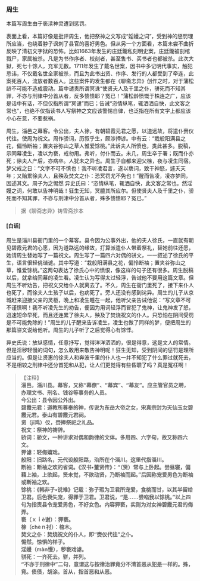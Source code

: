 <script type="text/javascript">
    var head = document.getElementsByTagName('head')[0];
    cssURL = '/public/liao.css';
    linkTag = document.createElement('link');
    linkTag.href = cssURL;
    linkTag.setAttribute('type','text/css');
    linkTag.setAttribute('rel','stylesheet');
    head.appendChild(linkTag);
</script>
### 周生

本篇写周生由于亵渎神灵遭到惩罚。

表面上看，本篇好像是批评周生，他把祭神之文写成“婬嫚之词”，受到神的惩罚理所应当，也绕着脖子讽刺了县官的喜好男色。但从另一个方面看，本篇未尝不曲折反映了清初文字狱的恐怖。比如1663年发生的庄廷鑨私刻明史案，庄廷鑨被剖棺戮尸，家属被杀。凡是为书作序者、校刻者，甚至售书、买书者也都被杀。此次大狱，死七十馀人，充军无数。1711年发生了戴名世案，因书中多记明代事实，触犯忌讳，不仅戴名世全家被杀，而且为此书出资、作序、发行的人都受到了牵连，此案死百人，流放者数百人。这些案件的发生都在《聊斋志异》创作之时，对于蒲松龄不可能不造成震动。篇中谴责所谓冥诛“使贤夫人及千里之仆，骈死而不知其罪，不亦与刑律中分首从者，反多愦愦耶？冤已！”蒲松龄愤慨于株连之广，应该是话中有话，不但仅指所谓“冥谴”而已；告诫“恣情纵笔，辄洒洒自快，此文客之常也”，也绝不仅指读书人写祭神之文应该警惕自律，也泛指在所有文字上都应该小心在意，不要惹祸。

周生，淄邑之幕客。令公出，夫人徐，有朝碧霞元君之愿，以道远故，将遣仆赍仪代往。使周为祝文。周作骄词，历叙乎生，颇涉押谚。中有云：“栽般阳满县之花，偏怜断袖；置夹谷弥山之草人惟爱馀桃。”此诉夫人所愤也，类此甚多。脱稿，示同幕凌生，凌以为亵，戒勿用。弗听，付仆而去。未几，周生卒于署；既而仆亦死；徐夫人产后，亦病卒。人犹未之异也。周生子自都来迎父榇，夜与凌生同宿。梦父戒之日：“文字不可不慎也！我不听凌君言，遂以亵词，致干神怒，遽夭天年；又贻累徐夫人，且殃及焚文之仆：恐冥罚尤不免也！”醒而告凌，凌亦梦同，因述其文。周子为之惕然
异史氏曰：“恣情纵笔，辄洒自快，此文客之常也。然淫嫚之词，何敢以告神明哉！狂生无知，冥膻其所应尔。但使贤夫人及千里之仆，骄死而不知其罪，不亦与刑津中分首从者，殊多愦愦耶？冤已，”

</section>

> 据《聊斋志异》铸雪斋抄本

#### [白话]
<aside>

周生是淄川县衙门里的一个幕客。县令因为公事外出，他的夫人徐氏，一直就有朝见碧霞元君的心愿，因为道路远的缘故，打算派遣仆人带着祭礼，替她前往还愿，她请周生替她写了一篇祝文。周生写了一篇四六对偶的骈文，一一叙述了徐氏的平生，语言很轻佻谐谑。其中写道：“栽般阳满县之花，偏怜断袖；置夹谷弥山之草，惟爱馀桃。”这两句表达了徐氏心中的愤恨，像这样的句子还有很多。周生脱稿以后，就拿给同幕的凌生看。凌生认为写得太过轻浮，告诫他不要用这篇文章。但周生不听劝告，把祝文交给仆人就离去了。不久，周生在衙门里死了，接下来仆人也死了，而徐夫人生孩子以后，也病死了。旁人还没有感到诧异。周生的儿子从京城赶来迎接父亲的灵柩，晚上和凌生睡在一起，他听父亲告诫他说：“写文章不可不谨慎啊！我不听凌先生的劝告，便因为用词轻浮而冒犯了鬼神，让鬼神发了怒，迅速短命早死，而且还连累了徐夫人，殃及了焚烧祝文的仆人。只恐怕在阴间受罚是不可能免除的！”周生的儿子醒来告诉凌生，凌生也做了同样的梦，便把周生的那篇骈文说给他听。周生的儿子听了之后觉得心有馀悸。

异史氏说：放纵感情，任意抒写，觉得洋洋洒洒的，很是得意，这是文人的常情。但是淫秽轻慢的词句，怎么敢用来敬告神明呢！狂生无知，受到阴间的惩罚是理所应当的。但是让贤惠的徐夫人和奔波千里的仆人也一并不知犯了什么罪过就死去，不是相较之刑律中还分首犯和从犯，让人们更觉得有些昏聩了吗？真是冤枉啊！

</aside>

> 【注释】  
<b>淄邑，淄川县。幕客，又称“幕僚”、“幕宾”、“幕友”。应主管官员之聘，办理文书、刑名、钱谷等事务的人员。  
<b>今公出</b>：县令因公外出。  
<b>碧霞元君</b>：道教所尊奉的神，传说为东岳大帝之女，宋真宗封为天仙玉女碧霞元君。泰山有碧霞元君祠。  
<b>资（jī鸡）仪，赍捧祭祀之礼品。  
<b>祝文</b>：祭神的祷辞。  
<b>骄词</b>：骄文，一种讲求对偶和韵律的文体。多用四、六字句，故又称四六文。  
<b>狎谑</b>：轻侮嬉戏。  
<b>般阳</b>：旧路名，元代设般阳路，治所在个淄川。这里代指淄川。  
<b>断袖</b>：断袖之欢的省词。《汉书•董贤传》：“（贤）常与上卧起。尝昼寝，偏藉上袖，上欲起，贤未觉，不欲动贤，乃断袖而起。”后因称宠爱男色为断袖或断袖之欢。  
<b>馀桃</b>：《韩非子•说难》记载：弥子瑕为卫君所宠爱，食桃而甘，以其半留给卫君。后色衰失宠，得罪于卫君。卫君说，“是……尝啗我以馀桃。”以上四句为指责县令宠爱男色，不好女色。内容狎亵，实则为对女神碧霞元君的侮弄。  
<b>亵（ｘｉè谢）</b>：狎亵。  
<b>榇（chèｎ衬）</b>：棺木。  
<b>焚文之仆</b>：焚烧祝文的仆人，即“赍仪代往”之仆。  
<b>惕然，惊惧的样子。  
<b>淫嫚（màn慢），秽亵戏谑。  
<b>骈死</b>：一齐死去。骈，并列。  
<b>“不亦于刑律中”二句，意谓这与按律治罪竟分不清首恶从犯是一样的。殊，竟。债债，胡涂。首从，指首恶和从恶。  
